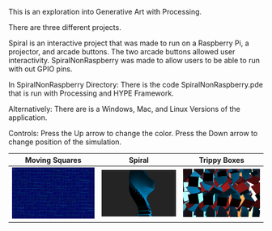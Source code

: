 This is an exploration into Generative Art with Processing. 

There are three different projects. 



Spiral is an interactive project that was made to run on a Raspberry Pi, a projector, and arcade buttons. The two arcade buttons allowed user interactivity. 
SpiralNonRaspberry was made to allow users to be able to run with out GPIO pins. 


In SpiralNonRaspberry Directory:
There is the code SpiralNonRaspberry.pde that is run with Processing and HYPE Framework. 

Alternatively:
There are is a Windows, Mac, and Linux Versions of the application. 

Controls:
Press the Up arrow to change the color. 
Press the Down arrow to change position of the simulation.

Moving Squares                   | Spiral                    | Trippy Boxes     
:-------------------------------:|:-------------------------:|:-------------------------:
![](/Pictures/MovingSquares.png?)|![](/Pictures/Spiral1.png?)|![](/Pictures/TrippyBoxes.png?)